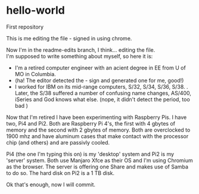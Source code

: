 # hello-world
First repository

This is me editing the file - signed in using chrome.

Now I'm in the readme-edits branch, I think... editing the file.  
I'm supposed to write something about myself, so here it is:
- I'm a retired computer engineer with an acient degree in EE from U of MO in Columbia.
- (ha! The editor detected the - sign and generated one for me, good!)
- I worked for IBM on its mid-range computers, S/32, S/34, S/36, S/38.
  . Later, the S/38 suffered a number of confusing name changes, AS/400, iSeries and God knows what else.
(nope, it didn't detect the period, too bad )

Now that I'm retired I have been experimenting with Raspberry Pis.  I have two, Pi4 and Pi2.  Both are Raspberry Pi 4's, the first with 4 gbytes of memory and the second with 2 gbytes of memory.  Both are overclocked to 1900 mhz and have aluminum cases that make contact with the processor chip (and others) and are passivly cooled.

Pi4 (the one I'm typing this on) is my 'desktop' system and Pi2 is my 'server' system.  Both use Manjaro Xfce as their OS and I'm using Chromium as the browser.  The server is offering one Share and makes use of Samba to do so.  The hard disk on Pi2 is a 1 TB disk. 

Ok that's enough, now I will commit.
